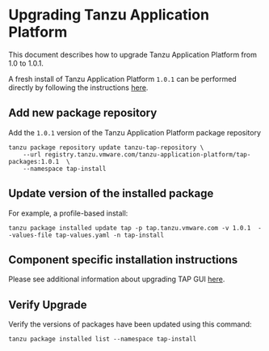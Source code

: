 # Upgrading Tanzu Application Platform

This document describes how to upgrade Tanzu Application Platform from 1.0 to 1.0.1.

A fresh install of Tanzu Application Platform `1.0.1` can be performed directly by following the instructions [here](https://docs.vmware.com/en/Tanzu-Application-Platform/1.0/tap/GUID-install-intro.html).

## Add new package repository

Add the `1.0.1` version of the Tanzu Application Platform package repository

```
tanzu package repository update tanzu-tap-repository \
    --url registry.tanzu.vmware.com/tanzu-application-platform/tap-packages:1.0.1  \
    --namespace tap-install
```

## Update version of the installed package

For example, a profile-based install:
```
tanzu package installed update tap -p tap.tanzu.vmware.com -v 1.0.1  --values-file tap-values.yaml -n tap-install
```

## Component specific installation instructions

Please see additional information about upgrading TAP GUI [here](https://docs.vmware.com/en/Tanzu-Application-Platform/1.1/tap/GUID-tap-gui-upgrades.html).

## Verify Upgrade

Verify the versions of packages have been updated using this command:
```
tanzu package installed list --namespace tap-install
```

